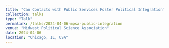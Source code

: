 ```yaml
---
title: "Can Contacts with Public Services Foster Political Integration? A Study of New Immigrants’ Experiences and Their Attitudes"
collection: talks
type: "Talk"
permalink: /talks/2024-04-06-mpsa-public-integration
venue: "Midwest Political Science Association"
date: 2024-04-06
location: "Chicago, IL, USA"
---
```


